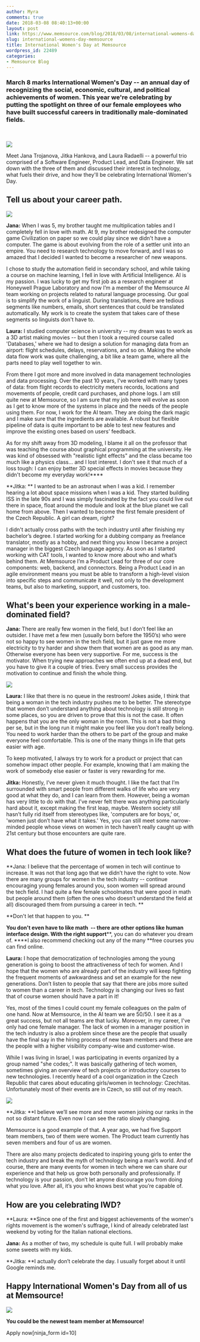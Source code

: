 ```yaml
---
author: Myra
comments: true
date: 2018-03-08 08:40:13+00:00
layout: post
link: https://www.memsource.com/blog/2018/03/08/international-womens-day-memsource/
slug: international-womens-day-memsource
title: International Women's Day at Memsource
wordpress_id: 22489
categories:
- Memsource Blog
---
```


### March 8 marks International Women's Day -- an annual day of recognizing the social, economic, cultural, and political achievements of women. This year we're celebrating by putting the spotlight on three of our female employees who have built successful careers in traditionally male-dominated fields.


 

![](https://www.memsource.com/wp-content/uploads/2018/03/IMG_1714-1024x715.jpg)



Meet Jana Trojanova, Jitka Hankova, and Laura Radaelli -- a powerful trio comprised of a Software Engineer, Product Lead, and Data Engineer. We sat down with the three of them and discussed their interest in technology, what fuels their drive, and how they'll be celebrating International Women's Day.


## 





## Tell us about your career path.


**![](https://www.memsource.com/wp-content/uploads/2018/03/2-300x300.png)**



**Jana:** When I was 5, my brother taught me multiplication tables and I completely fell in love with math. At 9, my brother redesigned the computer game Civilization on paper so we could play since we didn't have a computer. The game is about evolving from the role of a settler unit into an empire. You need to research technology to move forward, and I was so amazed that I decided I wanted to become a researcher of new weapons. 

I chose to study the automation field in secondary school, and while taking a course on machine learning, I fell in love with Artificial Intelligence. AI is my passion. I was lucky to get my first job as a research engineer at Honeywell Prague Laboratory and now I’m a member of the Memsource AI team working on projects related to natural language processing. Our goal is to simplify the work of a linguist. During translations, there are tedious segments like numbers, emails, short sentences that could be translated automatically. My work is to create the system that takes care of these segments so linguists don't have to.



**Laura:** I studied computer science in university -- my dream was to work as a 3D artist making movies -- but then I took a required course called 'Databases,' where we had to design a solution for managing data from an airport: flight schedules, delays, reservations, and so on. Making the whole data flow work was quite challenging, a bit like a team game, where all the parts need to play well together to win.

From there I got more and more involved in data management technologies and data processing. Over the past 10 years, I've worked with many types of data: from flight records to electricity meters records, locations and movements of people, credit card purchases, and phone logs. I am still quite new at Memsource, so I am sure that my job here will evolve as soon as I get to know more of the systems in place and the needs of the people using them. For now, I work for the AI team. They are doing the dark magic and I make sure that the ingredients are available. A robust but flexible pipeline of data is quite important to be able to test new features and improve the existing ones based on users’ feedback.

As for my shift away from 3D modeling, I blame it all on the professor that was teaching the course about graphical programming at the university. He was kind of obsessed with "realistic light effects" and the class became too much like a physics class... and I lost interest. I don't see it that much of a loss tough: I can enjoy better 3D special effects in movies because they didn't become my everyday work!****



**Jitka: ** I wanted to be an astronaut when I was a kid. I remember hearing a lot about space missions when I was a kid. They started building ISS in the late 90s and I was simply fascinated by the fact you could live out there in space, float around the module and look at the blue planet we call home from above. Then I wanted to become the first female president of the Czech Republic. A girl can dream, right? 

I didn't actually cross paths with the tech industry until after finishing my bachelor’s degree. I started working for a dubbing company as freelance translator, mostly as a hobby, and next thing you know I became a project manager in the biggest Czech language agency. As soon as I started working with CAT tools, I wanted to know more about who and what’s behind them. At Memsource I’m a Product Lead for three of our core components: web, backend, and connectors. Being a Product Lead in an agile environment means you must be able to transform a high-level vision into specific steps and communicate it well, not only to the development teams, but also to marketing, support, and customers, too. 






## What's been your experience working in a male-dominated field?


**Jana:** There are really few women in the field, but I don’t feel like an outsider. I have met a few men (usually born before the 1950’s) who were not so happy to see women in the tech field, but it just gave me more electricity to try harder and show them that women are as good as any man. Otherwise everyone has been very supportive. For me, success is the motivator. When trying new approaches we often end up at a dead end, but you have to give it a couple of tries. Every small success provides the motivation to continue and finish the whole thing.

**![](https://www.memsource.com/wp-content/uploads/2018/03/1-300x300.png)**



**Laura:** I like that there is no queue in the restroom! Jokes aside, I think that being a woman in the tech industry pushes me to be better. The stereotype that women don’t understand anything about technology is still strong in some places, so you are driven to prove that this is not the case. It often happens that you are the only woman in the room. This is not a bad thing per se, but in the long run it might make you feel like you don’t really belong. You need to work harder than the others to be part of the group and make everyone feel comfortable. This is one of the many things in life that gets easier with age. 

To keep motivated, I always try to work for a product or project that can somehow impact other people. For example, knowing that I am making the work of somebody else easier or faster is very rewarding for me.



**Jitka:** Honestly, I’ve never given it much thought. I like the fact that I’m surrounded with smart people from different walks of life who are very good at what they do, and I can learn from them. However, being a woman has very little to do with that. I’ve never felt there was anything particularly hard about it, except making the first leap, maybe. Western society still hasn’t fully rid itself from stereotypes like, 'computers are for boys,' or, 'women just don’t have what it takes.' Yes, you can still meet some narrow-minded people whose views on women in tech haven’t really caught up with 21st century but those encounters are quite rare. 






## What does the future of women in tech look like?


**Jana: I believe that the percentage of women in tech will continue to increase. It was not that long ago that we didn’t have the right to vote. Now there are many groups for women in the tech industry -- continue encouraging young females around you, soon women will spread around the tech field. I had quite a few female schoolmates that were good in math but people around them (often the ones who doesn’t understand the field at all) discouraged them from pursuing a career in tech. **

**Don't let that happen to you. **

**You don't even have to like math  -- there are other options like human interface design. With the right support****, you can do whatever you dream of. ****I also recommend checking out any of the many **free courses you can find online.



**Laura:** I hope that democratization of technologies among the young generation is going to boost the attractiveness of tech for women. And I hope that the women who are already part of the industry will keep fighting the frequent moments of awkwardness and set an example for the new generations. Don’t listen to people that say that there are jobs more suited to women than a career in tech. Technology is changing our lives so fast that of course women should have a part in it!

Yes, most of the times I could count my female colleagues on the palm of one hand. Now at Memsource, in the AI team we are 50/50. I see it as a great success, but not all teams are that lucky. Moreover, in my career, I've only had one female manager. The lack of women in a manager position in the tech industry is also a problem since these are the people that usually have the final say in the hiring process of new team members and these are the people with a higher visibility company-wise and customer-wise.    

While I was living in Israel, I was participating in events organized by a group named "she codes;". It was basically gathering of tech women, sometimes giving an overview of tech projects or introductory courses to new technologies. I recently heard of a cool organization in the Czech Republic that cares about educating girls/women in technology: Czechitas. Unfortunately most of their events are in Czech, so still out of my reach.  

**![](https://www.memsource.com/wp-content/uploads/2018/03/3-300x300.png)**



**Jitka: **I believe we’ll see more and more women joining our ranks in the not so distant future. Even now I can see the ratio slowly changing. 

Memsource is a good example of that. A year ago, we had five Support team members, two of them were women. The Product team currently has seven members and four of us are women. 

There are also many projects dedicated to inspiring young girls to enter the tech industry and break the myth of technology being a man’s world. And of course, there are many events for women in tech where we can share our experience and that help us grow both personally and professionally. If technology is your passion, don’t let anyone discourage you from doing what you love. After all, it’s you who knows best what you’re capable of. 




## 





## How are you celebrating IWD?


**Laura: **Since one of the first and biggest achievements of the women's rights movement is the women's suffrage, I kind of already celebrated last weekend by voting for the Italian national elections.



**Jana:** As a mother of two, my schedule is quite full. I will probably make some sweets with my kids.



**Jitka: **I actually don’t celebrate the day. I usually forget about it until Google reminds me.




## Happy International Women's Day from all of us at Memsource!


![](https://www.memsource.com/wp-content/uploads/2018/03/Connectors-Twitter-1-1024x512.jpg)





**You could be the newest team member at Memsource!**

Apply now[ninja_form id=10]
